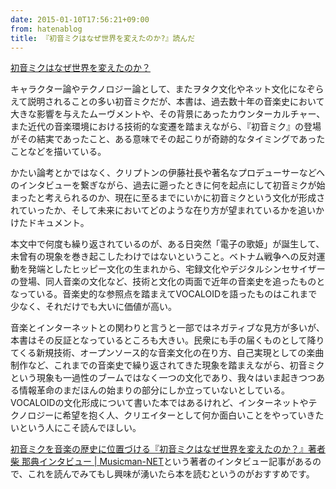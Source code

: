 ```yaml
---
date: 2015-01-10T17:56:21+09:00
from: hatenablog
title: 『初音ミクはなぜ世界を変えたのか?』読んだ
---
```


<p></p><a href="http://www.amazon.co.jp/exec/obidos/ASIN/B00K9ZK7WC/r7kamura-22/">初音ミクはなぜ世界を変えたのか？</a>

<p>キャラクター論やテクノロジー論として、またヲタク文化やネット文化になぞらえて説明されることの多い初音ミクだが、本書は、過去数十年の音楽史において大きな影響を与えたムーヴメントや、その背景にあったカウンターカルチャー、また近代の音楽環境における技術的な変遷を踏まえながら、『初音ミク』の登場がその結実であったこと、ある意味でその起こりが奇跡的なタイミングであったことなどを描いている。</p>

<p>かたい論考とかではなく、クリプトンの伊藤社長や著名なプロデューサーなどへのインタビューを繋ぎながら、過去に遡ったときに何を起点にして初音ミクが始まったと考えられるのか、現在に至るまでにいかに初音ミクという文化が形成されていったか、そして未来においてどのような在り方が望まれているかを追いかけたドキュメント。</p>

<p>本文中で何度も繰り返されているのが、ある日突然「電子の歌姫」が誕生して、未曾有の現象を巻き起こしたわけではないということ。ベトナム戦争への反対運動を発端としたヒッピー文化の生まれから、宅録文化やデジタルシンセサイザーの登場、同人音楽の文化など、技術と文化の両面で近年の音楽史を追ったものとなっている。音楽史的な参照点を踏まえてVOCALOIDを語ったものはこれまで少なく、それだけでも大いに価値が高い。</p>

<p>音楽とインターネットとの関わりと言うと一部ではネガティブな見方が多いが、本書はその反証となっているところも大きい。民衆にも手の届くものとして降りてくる新規技術、オープンソース的な音楽文化の在り方、自己実現としての楽曲制作など、これまでの音楽史で繰り返されてきた現象を踏まえながら、初音ミクという現象も一過性のブームではなく一つの文化であり、我々はいま起きつつある情報革命のまだほんの始まりの部分にしか立っていないとしている。VOCALOIDの文化形成について書いた本ではあるけれど、インターネットやテクノロジーに希望を抱く人、クリエイターとして何か面白いことをやっていきたいという人にこそ読んでほしい。</p>

<p><a href="http://www.musicman-net.com/focus/42.html">初音ミクを音楽の歴史に位置づける『初音ミクはなぜ世界を変えたのか？』著者 柴 那典インタビュー | Musicman-NET</a>という著者のインタビュー記事があるので、これを読んでみてもし興味が湧いたら本を読むというのがおすすめです。</p>


